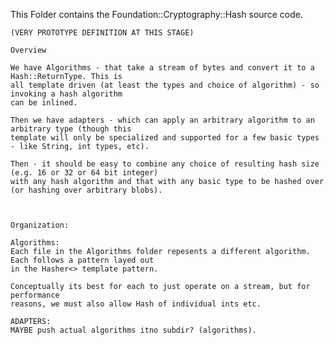This Folder contains the Foundation::Cryptography::Hash source code.

	(VERY PROTOTYPE DEFINITION AT THIS STAGE)
	
	Overview

	We have Algorithms - that take a stream of bytes and convert it to a Hash::ReturnType. This is
	all template driven (at least the types and choice of algorithm) - so invoking a hash algorithm
	can be inlined.

	Then we have adapters - which can apply an arbitrary algorithm to an arbitrary type (though this
	template will only be specialized and supported for a few basic types - like String, int types, etc).

	Then - it should be easy to combine any choice of resulting hash size (e.g. 16 or 32 or 64 bit integer)
	with any hash algorithm and that with any basic type to be hashed over (or hashing over arbitrary blobs).



	Organization:

	Algorithms:
	Each file in the Algorithms folder repesents a different algorithm. Each follows a pattern layed out
	in the Hasher<> template pattern.
	
	Conceptually its best for each to just operate on a stream, but for performance
	reasons, we must also allow Hash of individual ints etc.
	
	ADAPTERS:
	MAYBE push actual algorithms itno subdir? (algorithms).